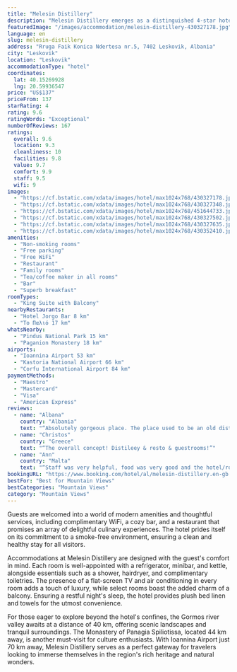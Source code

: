 ```yaml
---
title: "Melesin Distillery"
description: "Melesin Distillery emerges as a distinguished 4-star hotel, offering a unique blend of comfort and convenience in the heart of Leskovik."
featuredImage: "/images/accommodation/melesin-distillery-430327178.jpg"
language: en
slug: melesin-distillery
address: "Rruga Faik Konica Ndertesa nr.5, 7402 Leskovik, Albania"
city: "Leskovik"
location: "Leskovik"
accommodationType: "hotel"
coordinates:
  lat: 40.15269928
  lng: 20.59936547
price: "US$137"
priceFrom: 137
starRating: 4
rating: 9.6
ratingWords: "Exceptional"
numberOfReviews: 167
ratings:
  overall: 9.6
  location: 9.3
  cleanliness: 10
  facilities: 9.8
  value: 9.7
  comfort: 9.9
  staff: 9.5
  wifi: 9
images:
  - "https://cf.bstatic.com/xdata/images/hotel/max1024x768/430327178.jpg?k=1c9bb24b9e14824666ecefe69bbd2d0e0997d9b5bb464699a6691dcc8af4872d&o=&hp=1"
  - "https://cf.bstatic.com/xdata/images/hotel/max1024x768/430327348.jpg?k=3c5f6a0af96b325c761053792db5159ab1eeed0cab4ca9b32f6d4f20d0a90000&o=&hp=1"
  - "https://cf.bstatic.com/xdata/images/hotel/max1024x768/451644733.jpg?k=e5881d738145a96c796b02b2f1f984703a4b629d03c3a669cc4d214c298828b0&o=&hp=1"
  - "https://cf.bstatic.com/xdata/images/hotel/max1024x768/430327502.jpg?k=64c79866ac71a757a8330587ccd184ad6cc45f37afb9bbef8cdbb883bc337b3b&o=&hp=1"
  - "https://cf.bstatic.com/xdata/images/hotel/max1024x768/430327635.jpg?k=21d730df1149a82c5d66ba4f7726d76759bd8b534ad19c42b6c5a80179212659&o=&hp=1"
  - "https://cf.bstatic.com/xdata/images/hotel/max1024x768/430352410.jpg?k=b30cfaa709e24e045f5d0a625b9009afc92f59543f4b087387859a248c00817f&o=&hp=1"
amenities:
  - "Non-smoking rooms"
  - "Free parking"
  - "Free WiFi"
  - "Restaurant"
  - "Family rooms"
  - "Tea/coffee maker in all rooms"
  - "Bar"
  - "Superb breakfast"
roomTypes:
  - "King Suite with Balcony"
nearbyRestaurants:
  - "Hotel Jorgo Bar 8 km"
  - "Το Παλιό 17 km"
whatsNearby:
  - "Pindus National Park 15 km"
  - "Paganion Monastery 18 km"
airports:
  - "Ioannina Airport 53 km"
  - "Kastoria National Airport 66 km"
  - "Corfu International Airport 84 km"
paymentMethods:
  - "Maestro"
  - "Mastercard"
  - "Visa"
  - "American Express"
reviews:
  - name: "Albana"
    country: "Albania"
    text: "“Absolutely gorgeous place. The place used to be an old distillery which is now transformed into a hotel. Cool interior design and top notch facilities. Living room industrial retro style with a large fireplace that makes for a very cosy...”"
  - name: "Christos"
    country: "Greece"
    text: "“The overall concept! Distileey & resto & guestrooms!”"
  - name: "Ann"
    country: "Malta"
    text: "“Staff was very helpful, food was very good and the hotel/room were very clean.”"
bookingURL: "https://www.booking.com/hotel/al/melesin-distillery.en-gb.html?aid=8035640"
bestFor: "Best for Mountain Views"
bestCategories: "Mountain Views"
category: "Mountain Views"
---
```


Guests are welcomed into a world of modern amenities and thoughtful services, including complimentary WiFi, a cozy bar, and a restaurant that promises an array of delightful culinary experiences. The hotel prides itself on its commitment to a smoke-free environment, ensuring a clean and healthy stay for all visitors.

Accommodations at Melesin Distillery are designed with the guest's comfort in mind. Each room is well-appointed with a refrigerator, minibar, and kettle, alongside essentials such as a shower, hairdryer, and complimentary toiletries. The presence of a flat-screen TV and air conditioning in every room adds a touch of luxury, while select rooms boast the added charm of a balcony. Ensuring a restful night's sleep, the hotel provides plush bed linen and towels for the utmost convenience.

For those eager to explore beyond the hotel's confines, the Gormos river valley awaits at a distance of 40 km, offering scenic landscapes and tranquil surroundings. The Monastery of Panagia Spiliotissa, located 44 km away, is another must-visit for culture enthusiasts. With Ioannina Airport just 70 km away, Melesin Distillery serves as a perfect gateway for travelers looking to immerse themselves in the region's rich heritage and natural wonders.